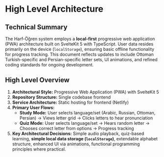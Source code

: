 # High Level Architecture

## Technical Summary

The Harf-Öğren system employs a **local-first** progressive web application (PWA) architecture built on SvelteKit 5 with TypeScript. User data resides primarily on the device (`localStorage`), ensuring basic offline functionality for progress tracking. This document reflects updates to include Ottoman Turkish-specific and Persian-specific letter sets, UI animations, and refined coding standards for ongoing development.

## High Level Overview

1.  **Architectural Style:** Progressive Web Application (PWA) with SvelteKit 5
2.  **Repository Structure:** Single codebase frontend
3.  **Service Architecture:** Static hosting for frontend (Netlify)
4.  **Primary User Flows:**
    - **Study Mode:** User selects language/set (Arabic, Russian, Ottoman, Persian) → Views letter grid → Clicks letters to hear pronunciation
    - **Quiz Mode:** User selects language/set → Hears random letter → Chooses correct letter from options → Progress tracking
5.  **Key Architectural Decisions:** Simple audio playback, quiz-based learning, **simple local data storage (`localStorage`)**, extendable alphabet structure, enhanced UI via animations, functional programming principles where practical.
